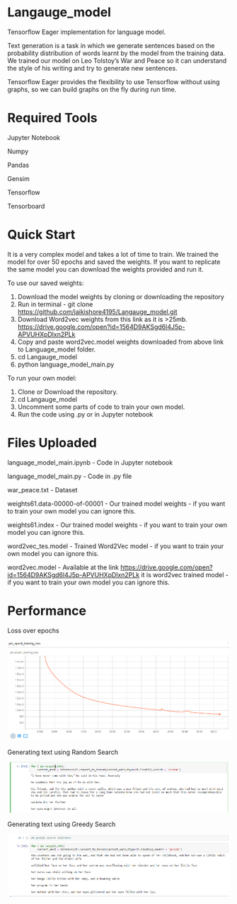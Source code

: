 # Langauge_model
Tensorflow Eager implementation for language model.

Text generation is a task in which we generate sentences based on the probability distribution of words learnt by the model from the training data. We trained our model on Leo Tolstoy’s War and Peace so it can understand the style of his writing and try to generate new sentences.

Tensorflow Eager provides the flexibility to use Tensorflow without using graphs, so we can build graphs on the fly during run time. 

# Required Tools

Jupyter Notebook

Numpy

Pandas

Gensim

Tensorflow

Tensorboard

# Quick Start

It is a very complex model and takes a lot of time to train. We trained the model for over 50 epochs and saved the weights. If you want to replicate the same model you can download the weights provided and run it.

To use our saved weights:

1. Download the model weights by cloning or downloading the repository
2. Run in terminal - git clone https://github.com/jaikishore4195/Langauge_model.git
2. Download Word2vec weights from this link as it is >25mb. https://drive.google.com/open?id=1564D9AKSgd6l4J5p-APVUHXpDlxn2PLk
3. Copy and paste word2vec.model weights downloaded from above link to Language_model folder.
4. cd Langauge_model
5. python language_model_main.py

To run your own model:

1. Clone or Download the repository.
2. cd Langauge_model
3. Uncomment some parts of code to train your own model.
4. Run the code using .py or in Jupyter notebook

# Files Uploaded

language_model_main.ipynb - Code in Jupyter notebook

language_model_main.py - Code in .py file

war_peace.txt - Dataset

weights61.data-00000-of-00001 - Our trained model weights - if you want to train your own model you can ignore this.

weights61.index - Our trained model weights - if you want to train your own model you can ignore this.

word2vec_tes.model - Trained Word2Vec model - if you want to train your own model you can ignore this.

word2vec.model - Available at the link https://drive.google.com/open?id=1564D9AKSgd6l4J5p-APVUHXpDlxn2PLk it is word2vec trained model - if you want to train your own model you can ignore this.


# Performance

Loss over epochs

![](Images/Loss.png)

Generating text using Random Search

![](Images/predicted_text.png)

Generating text using Greedy Search

![](Images/predicted_text2.png)


